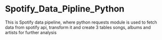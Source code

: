 # Spotify_Data_Pipline_Python
This is Spotify data pipeline, where python requests module is used to fetch data from spotify api, transform it and create 3 tables songs, albums and artists for further analysis
